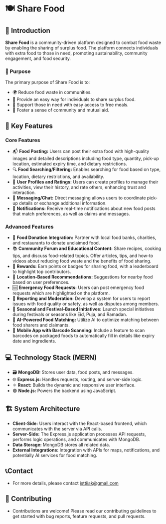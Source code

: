 # 🍽️ Share Food

## 📖 Introduction

**Share Food** is a community-driven platform designed to combat food waste by enabling the sharing of surplus food. The platform connects individuals with extra food to those in need, promoting sustainability, community engagement, and food security.


### 🎯 Purpose

The primary purpose of Share Food is to:
- 🌍 Reduce food waste in communities.
- 🤝 Provide an easy way for individuals to share surplus food.
- 🍲 Support those in need with easy access to free meals.
- 🌱 Foster a sense of community and mutual aid.

## 🌟 Key Features

### Core Features

- 📬 **Food Posting:** Users can post their extra food with high-quality images and detailed descriptions including food type, quantity, pick-up location, estimated expiry time, and dietary restrictions.
- 🔍 **Food Searching/Filtering:** Enables searching for food based on type, location, dietary restrictions, and availability.
- 👤 **User Profiles and Ratings:** Users can create profiles to manage their activities, view their history, and rate others, enhancing trust and interaction.
- 💬 **Messaging/Chat:** Direct messaging allows users to coordinate pick-up details or exchange additional information.
- 🔔 **Notifications:** Receive real-time notifications about new food posts that match preferences, as well as claims and messages.

### Advanced Features

- 🤲 **Food Donation Integration:** Partner with local food banks, charities, and restaurants to donate unclaimed food.
- 📚 **Community Forum and Educational Content:** Share recipes, cooking tips, and discuss food-related topics. Offer articles, tips, and how-to videos about reducing food waste and the benefits of food sharing.
- 🏅 **Rewards:** Earn points or badges for sharing food, with a leaderboard to highlight top contributors.
- 📍 **Location-Based Recommendations:** Suggestions for nearby food based on user preferences.
- 🆘 **Emergency Food Requests:** Users can post emergency food requests which are highlighted on the platform.
- 📢 **Reporting and Moderation:** Develop a system for users to report issues with food quality or safety, as well as disputes among members.
- 🎉 **Seasonal and Festival-Based Initiatives:** Launch special initiatives during festivals or seasons like Eid, Puja, and Ramadan.
- 🧠 **AI-Powered Food Matching:** Utilize AI to optimize matching between food sharers and claimants.
- 📱 **Mobile App with Barcode Scanning:** Include a feature to scan barcodes on packaged foods to automatically fill in details like expiry date and ingredients.

## 💻 Technology Stack (MERN)

- 🗃️ **MongoDB:** Stores user data, food posts, and messages.
- 🌐 **Express.js:** Handles requests, routing, and server-side logic.
- ⚛️ **React:** Builds the dynamic and responsive user interface.
- 🟢 **Node.js:** Powers the backend using JavaScript.

## 🏗️ System Architecture

- **Client-Side:** Users interact with the React-based frontend, which communicates with the server via API calls.
- **Server-Side:** The Express.js application processes API requests, performs logic operations, and communicates with MongoDB.
- **Data Storage:** MongoDB stores all related data.
- **External Integrations:** Integration with APIs for maps, notifications, and potentially AI services for food matching.


## 📞Contact
- For more details, please contact isttiiak@gmail.com

## 🤝 Contributing
- Contributions are welcome! Please read our contributing guidelines to get started with bug reports, feature requests, and pull requests.